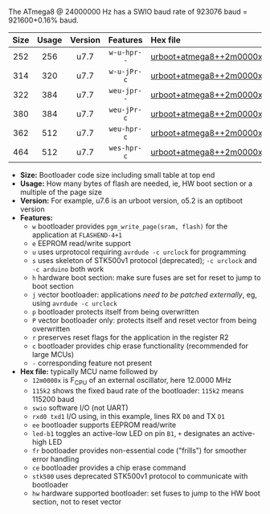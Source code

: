 The ATmega8 @ 24000000 Hz has a SWIO baud rate of 923076 baud = 921600+0.16% baud.

|Size|Usage|Version|Features|Hex file|
|:-:|:-:|:-:|:-:|:--|
|252|256|u7.7|`w-u-hpr--`|[urboot+atmega8++2m0000x+++76k8_swio_rxd0_txd1_led+b5_hw.hex](https://raw.githubusercontent.com/stefanrueger/urboot.hex/main/cores/minicore/atmega8/external_oscillator/fcpu++2m0000_Hz/br+++76k8_bps/urboot+atmega8++2m0000x+++76k8_swio_rxd0_txd1_led+b5_hw.hex)|
|314|320|u7.7|`w-u-jPr-c`|[urboot+atmega8++2m0000x+++76k8_swio_rxd0_txd1_led+b5_fr_ce.hex](https://raw.githubusercontent.com/stefanrueger/urboot.hex/main/cores/minicore/atmega8/external_oscillator/fcpu++2m0000_Hz/br+++76k8_bps/urboot+atmega8++2m0000x+++76k8_swio_rxd0_txd1_led+b5_fr_ce.hex)|
|322|384|u7.7|`weu-jpr--`|[urboot+atmega8++2m0000x+++76k8_swio_rxd0_txd1_ee_led+b5.hex](https://raw.githubusercontent.com/stefanrueger/urboot.hex/main/cores/minicore/atmega8/external_oscillator/fcpu++2m0000_Hz/br+++76k8_bps/urboot+atmega8++2m0000x+++76k8_swio_rxd0_txd1_ee_led+b5.hex)|
|380|384|u7.7|`weu-jPr-c`|[urboot+atmega8++2m0000x+++76k8_swio_rxd0_txd1_ee_led+b5_fr_ce.hex](https://raw.githubusercontent.com/stefanrueger/urboot.hex/main/cores/minicore/atmega8/external_oscillator/fcpu++2m0000_Hz/br+++76k8_bps/urboot+atmega8++2m0000x+++76k8_swio_rxd0_txd1_ee_led+b5_fr_ce.hex)|
|362|512|u7.7|`weu-hpr-c`|[urboot+atmega8++2m0000x+++76k8_swio_rxd0_txd1_ee_led+b5_fr_ce_hw.hex](https://raw.githubusercontent.com/stefanrueger/urboot.hex/main/cores/minicore/atmega8/external_oscillator/fcpu++2m0000_Hz/br+++76k8_bps/urboot+atmega8++2m0000x+++76k8_swio_rxd0_txd1_ee_led+b5_fr_ce_hw.hex)|
|464|512|u7.7|`wes-hpr-c`|[urboot+atmega8++2m0000x+++76k8_swio_rxd0_txd1_ee_led+b5_fr_ce_stk500_hw.hex](https://raw.githubusercontent.com/stefanrueger/urboot.hex/main/cores/minicore/atmega8/external_oscillator/fcpu++2m0000_Hz/br+++76k8_bps/urboot+atmega8++2m0000x+++76k8_swio_rxd0_txd1_ee_led+b5_fr_ce_stk500_hw.hex)|

- **Size:** Bootloader code size including small table at top end
- **Usage:** How many bytes of flash are needed, ie, HW boot section or a multiple of the page size
- **Version:** For example, u7.6 is an urboot version, o5.2 is an optiboot version
- **Features:**
  + `w` bootloader provides `pgm_write_page(sram, flash)` for the application at `FLASHEND-4+1`
  + `e` EEPROM read/write support
  + `u` uses urprotocol requiring `avrdude -c urclock` for programming
  + `s` uses skeleton of STK500v1 protocol (deprecated); `-c urclock` and `-c arduino` both work
  + `h` hardware boot section: make sure fuses are set for reset to jump to boot section
  + `j` vector bootloader: applications *need to be patched externally*, eg, using `avrdude -c urclock`
  + `p` bootloader protects itself from being overwritten
  + `P` vector bootloader only: protects itself and reset vector from being overwritten
  + `r` preserves reset flags for the application in the register R2
  + `c` bootloader provides chip erase functionality (recommended for large MCUs)
  + `-` corresponding feature not present
- **Hex file:** typically MCU name followed by
  + `12m0000x` is F<sub>CPU</sub> of an external oscillator, here 12.0000 MHz
  + `115k2` shows the fixed baud rate of the bootloader: `115k2` means 115200 baud
  + `swio` software I/O (not UART)
  + `rxd0 txd1` I/O using, in this example, lines RX `D0` and TX `D1`
  + `ee` bootloader supports EEPROM read/write
  + `led-b1` toggles an active-low LED on pin `B1`, `+` designates an active-high LED
  + `fr` bootloader provides non-essential code ("frills") for smoother error handling
  + `ce` bootloader provides a chip erase command
  + `stk500` uses deprecated STK500v1 protocol to communicate with bootloader
  + `hw` hardware supported bootloader: set fuses to jump to the HW boot section, not to reset vector
